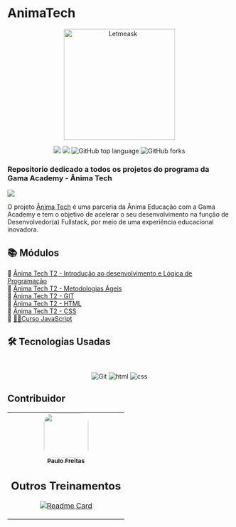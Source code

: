 # AnimaTech
<p align="center">
  <img alt="Letmeask" src="https://paulofreitasdev.files.wordpress.com/2021/09/logo-cor-768x98-1.png" width="250px">
</p>
<p align="center">
<img src="https://img.shields.io/static/v1?label=Gama-Academy&message=AnimaTech&color=gf6347&style&logo=ghost"/>
<img src="https://img.shields.io/github/license/mashape/apistatus.svg"/>
<img alt="GitHub top language" src="https://img.shields.io/github/languages/top/paulofreitas-py/AnimaTech">
<img alt="GitHub forks" src="https://img.shields.io/github/forks/paulofreitas-py/AnimaTech">
</p>

### Repositorio dedicado a todos os projetos do programa da Gama Academy - Ânima Tech
<img src="https://paulofreitasdev.files.wordpress.com/2021/09/screenshot-2021-09-19-at-17-08-38-anima-tech-ecossistema-anima.png">

O projeto [Ânima Tech](https://animatech.corporate.gama.academy/) é uma parceria da Ânima Educação com a Gama Academy e tem o objetivo de acelerar o seu desenvolvimento na função de Desenvolvedor(a) Fullstack, por meio de uma experiência educacional inovadora.

## 📚 Módulos

🔖 [Ânima Tech T2 - Introdução ao desenvolvimento e Lógica de Programação]()<br> 
🔖 [Ânima Tech T2 - Metodologias Ágeis]()<br> 
🔖 [Ânima Tech T2 - GIT]()<br>
🔖 [Ânima Tech T2 - HTML]()<br>
🔖 [Ânima Tech T2 - CSS]()<br>
🔖 [👨‍💻Curso JavaScript]()<br>

## 🛠 Tecnologias Usadas
<br>
<p align="center">

  <img alt="Git" src="https://img.shields.io/badge/git%20-%23F05033.svg?&style=for-the-badge&logo=git&logoColor=white"/>
  <img alt="html" src="https://img.shields.io/badge/html5%20-%23F05650.svg?&style=for-the-badge&logo=html5&logoColor=white"/>
  <img alt="css" src="https://img.shields.io/badge/css%20-%2300599C.svg?&style=for-the-badge&logo=css3&ogoColor=white"/>
  

## Contribuidor
 
<table>
    <td align="center"><a href="https://github.com/paulofreitas-py"><img style="border-radius: 20%;" src="https://avatars.githubusercontent.com/u/42820569?s=400&u=756d1c6a756b352a1095e7cb9289d3170f909765&v=4" width="100px;" alt=""/><br /><sub><b>Paulo Freitas</b></sub></a><br />

## Outros Treinamentos

[![Readme Card](https://github-readme-stats.vercel.app/api/pin/?username=paulofreitas-py&repo=Hiring-Coders)](https://github.com/paulofreitas-py/Hiring-Coders)